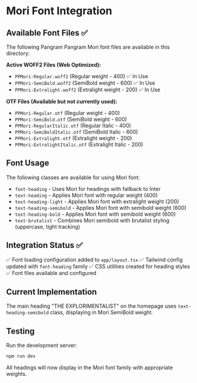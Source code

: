 # Mori Font Integration

## Available Font Files ✅

The following Pangram Pangram Mori font files are available in this directory:

**Active WOFF2 Files (Web Optimized):**
- `PPMori-Regular.woff2` (Regular weight - 400) ✅ In Use
- `PPMori-SemiBold.woff2` (SemiBold weight - 600) ✅ In Use  
- `PPMori-Extralight.woff2` (Extralight weight - 200) ✅ In Use

**OTF Files (Available but not currently used):**
- `PPMori-Regular.otf` (Regular weight - 400)
- `PPMori-SemiBold.otf` (SemiBold weight - 600) 
- `PPMori-RegularItalic.otf` (Regular Italic - 400)
- `PPMori-SemiBoldItalic.otf` (SemiBold Italic - 600)
- `PPMori-Extralight.otf` (Extralight weight - 200)
- `PPMori-ExtralightItalic.otf` (Extralight Italic - 200)

## Font Usage

The following classes are available for using Mori font:

- `font-heading` - Uses Mori for headings with fallback to Inter
- `text-heading` - Applies Mori font with regular weight (400)
- `text-heading-light` - Applies Mori font with extralight weight (200)
- `text-heading-semibold` - Applies Mori font with semibold weight (600)
- `text-heading-bold` - Applies Mori font with semibold weight (600)
- `text-brutalist` - Combines Mori semibold with brutalist styling (uppercase, tight tracking)

## Integration Status ✅

✅ Font loading configuration added to `app/layout.tsx`
✅ Tailwind config updated with `font-heading` family
✅ CSS utilities created for heading styles
✅ Font files available and configured

## Current Implementation

The main heading "THE EXPLORIMENTALIST" on the homepage uses `text-heading-semibold` class, displaying in Mori SemiBold weight.

## Testing

Run the development server:
```bash
npm run dev
```

All headings will now display in the Mori font family with appropriate weights.